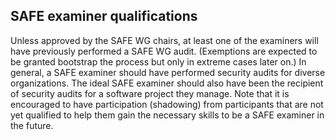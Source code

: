 ## SAFE examiner qualifications

Unless approved by the SAFE WG chairs, at least one of the examiners will
have previously performed a SAFE WG audit.  (Exemptions are expected to be
granted bootstrap the process but only in extreme cases later on.)  In
general, a SAFE examiner should have performed security audits for diverse
organizations.  The ideal SAFE examiner should also have been the recipient
of security audits for a software project they manage.  Note that it is
encouraged to have participation (shadowing) from participants that are not
yet qualified to help them gain the necessary skills to be a SAFE examiner
in the future.  

